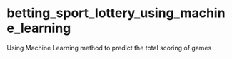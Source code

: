 # betting_sport_lottery_using_machine_learning
Using Machine Learning method to predict the total scoring of games
